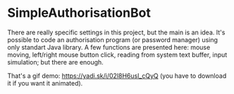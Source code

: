 # SimpleAuthorisationBot

There are really specific settings in this project, but the main is an idea. It's possible to code an authorisation program (or password manager) using only standart Java library. A few functions are presented here: mouse moving, left/right mouse button click, reading from system text buffer, input simulation; but there are enough.

That's a gif demo: https://yadi.sk/i/02l8H6usl_cQyQ (you have to download it if you want it animated).
